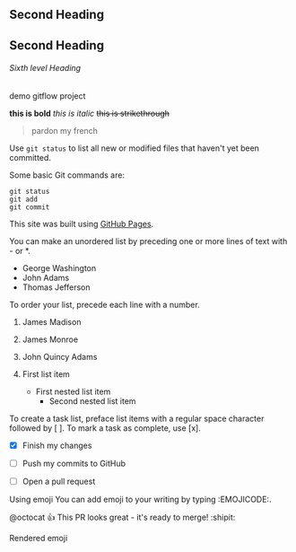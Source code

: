 

## Second Heading
## Second Heading
###### Sixth level Heading
demo gitflow project

**this is bold**
*this is italic*
~~this is strikethrough~~
>pardon my french

Use `git status` to list all new or modified files that haven't yet been committed.


Some basic Git commands are:
```
git status
git add
git commit
```

This site was built using [GitHub Pages](https://pages.github.com/).

You can make an unordered list by preceding one or more lines of text with - or *.

- George Washington
- John Adams
- Thomas Jefferson

To order your list, precede each line with a number.

1. James Madison
2. James Monroe
3. John Quincy Adams


1. First list item
   - First nested list item
     - Second nested list item



To create a task list, preface list items with a regular space character followed by [ ]. To mark a task as complete, use [x].

- [x] Finish my changes
- [ ] Push my commits to GitHub
- [ ] Open a pull request


Using emoji
You can add emoji to your writing by typing :EMOJICODE:.

@octocat :+1: This PR looks great - it's ready to merge! :shipit:

Rendered emoji

